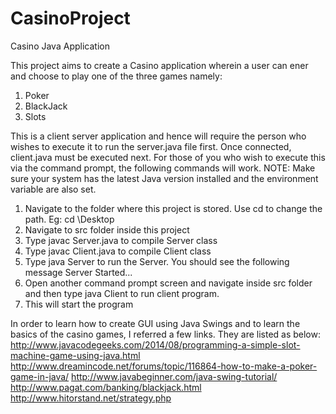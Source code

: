 # CasinoProject
Casino Java Application


This project aims to create a Casino application wherein a user can ener and choose to play one of the three games namely:
1.  Poker
2.  BlackJack
3.  Slots

This is a client server application and hence will require the person who wishes to execute it to run the server.java file first.
Once connected, client.java must be executed next.
For those of you who wish to execute this via the command prompt, the following commands will work.
NOTE: Make sure your system has the latest Java version installed and the environment variable are also set.
1. Navigate to the folder where this project is stored. Use cd to change the path. Eg: cd \Desktop 
2. Navigate to src folder inside this project
3. Type javac Server.java to compile Server class
4. Type javac Client.java to compile Client class
5. Type java Server to run the Server. You should see the following message
    Server Started...
6. Open another command prompt screen and navigate inside src folder and then type java Client to run client program.
7. This will start the program

In order to learn how to create GUI using Java Swings and to learn the basics of the casino games, I referred a few links. They are listed as below:
http://www.javacodegeeks.com/2014/08/programming-a-simple-slot-machine-game-using-java.html
http://www.dreamincode.net/forums/topic/116864-how-to-make-a-poker-game-in-java/
http://www.javabeginner.com/java-swing-tutorial/
http://www.pagat.com/banking/blackjack.html
http://www.hitorstand.net/strategy.php
